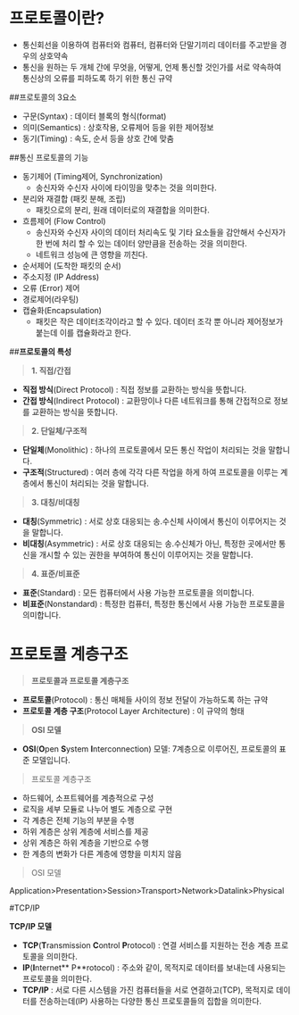 # 프로토콜이란?

- 통신회선을 이용하여 컴퓨터와 컴퓨터, 컴퓨터와 단말기끼리 데이터를 주고받을 경우의 상호약속
- 통신을 원하는 두 개체 간에 무엇을, 어떻게, 언제 통신할 것인가를 서로 약속하여 통신상의 오류를 피하도록 하기 위한 통신 규약

##프로토콜의 3요소

- 구문(Syntax) : 데이터 블록의 형식(format)
- 의미(Semantics) : 상호작용,  오류제어 등을 위한 제어정보
- 동기(Timing) : 속도, 순서 등을 상호 간에 맞춤

##통신 프로토콜의 기능

- 동기제어 (Timing제어, Synchronization)
  - 송신자와 수신자 사이에 타이밍을 맞추는 것을 의미한다.
- 분리와 재결합 (패킷 분해, 조립)
  - 패킷으로의 분리, 원래 데이터로의 재결합을 의미한다.
- 흐름제어 (Flow Control)
  - 송신자와 수신자 사이의 데이터 처리속도 및 기타 요소들을 감안해서 수신자가 한 번에 처리 할 수 있는 데이터 양만큼을 전송하는 것을 의미한다.
  - 네트워크 성능에 큰 영향을 끼친다.
- 순서제어 (도착한 패킷의 순서)
- 주소지정 (IP Address)
- 오류 (Error) 제어
- 경로제어(라우팅)
- 캡슐화(Encapsulation)
  - 패킷은 작은 데이터조각이라고 할 수 있다. 데이터 조각 뿐 아니라 제어정보가 붙는데 이를 캡슐화라고 한다.



##**프로토콜의 특성**

> **1. 직접/간접**

- **직접 방식**(Direct Protocol) : 직접 정보를 교환하는 방식을 뜻합니다. 
- **간접 방식**(Indirect Protocol) : 교환망이나 다른 네트워크를 통해 간접적으로 정보를 교환하는 방식을 뜻합니다.  

> **2. 단일체/구조적**

- **단일체**(Monolithic) : 하나의 프로토콜에서 모든 통신 작업이 처리되는 것을 말합니다. 
- **구조적**(Structured) : 여러 층에 각각 다른 작업을 하게 하여 프로토콜을 이루는 계층에서 통신이 처리되는 것을 말합니다.

> **3. 대칭/비대칭**

- **대칭**(Symmetric) : 서로 상호 대응되는 송.수신체 사이에서 통신이 이루어지는 것을 말합니다.  
- **비대칭**(Asymmetric) : 서로 상호 대응되는 송.수신체가 아닌, 특정한 곳에서만 통신을 개시할 수 있는 권한을 부여하여 통신이 이루어지는 것을 말합니다. 

> **4. 표준/비표준**

- **표준**(Standard) : 모든 컴퓨터에서 사용 가능한 프로토콜을 의미합니다. 
- **비표준**(Nonstandard) : 특정한 컴퓨터, 특정한 통신에서 사용 가능한 프로토콜을 의미합니다. 

# 프로토콜 계층구조

> **프로토콜과 프로토콜 계층구조**

- **프로토콜**(Protocol) : 통신 매체들 사이의 정보 전달이 가능하도록 하는 규약
- **프로토콜 계층 구조**(Protocol Layer Architecture) : 이 규약의 형태 

> **OSI 모델**

- **OSI**(**O**pen **S**ystem **I**nterconnection) 모델: 7계층으로 이루어진, 프로토콜의 표준 모델입니다. 

> 프로토콜 계층구조

- 하드웨어, 소프트웨어를 계층적으로 구성
- 로직을 세부 모듈로 나누어 별도 계층으로 구현
- 각 계층은 전체 기능의 부분을 수행
- 하위 계층은 상위 계층에 서비스를 제공
- 상위 계층은 하위 계층을 기반으로 수행
- 한 계층의 변화가 다른 계층에 영향을 미치지 않음

>OSI 모델

Application>Presentation>Session>Transport>Network>Datalink>Physical

#TCP/IP

**TCP/IP 모델**

- **TCP**(**T**ransmission **C**ontrol **P**rotocol) : 연결 서비스를 지원하는 전송 계층 프로토콜을 의미한다. 
- **IP**(**I**nternet** P**rotocol) : 주소와 같이, 목적지로 데이터를 보내는데 사용되는 프로토콜을 의미한다. 
- **TCP/IP** : 서로 다른 시스템을 가진 컴퓨터들을 서로 연결하고(TCP), 목적지로 데이터를 전송하는데(IP) 사용하는 다양한 통신 프로토콜들의 집합을 의미한다. 